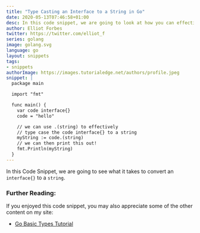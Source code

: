 ```yaml
---
title: "Type Casting an Interface to a String in Go"
date: 2020-05-13T07:46:58+01:00
desc: In this code snippet, we are going to look at how you can effectively cast an interface in go to a string.
author: Elliot Forbes
twitter: https://twitter.com/elliot_f
series: golang
image: golang.svg
language: go
layout: snippets
tags:
- snippets
authorImage: https://images.tutorialedge.net/authors/profile.jpeg
snippet: |
  package main

  import "fmt"

  func main() {
    var code interface{}
    code = "hello"

    // we can use .(string) to effectively
    // type case the code interface{} to a string
    myString := code.(string)
    // we can then print this out!
    fmt.Println(myString)
  }
---
```


In this Code Snippet, we are going to see what it takes to convert an `interface{}` to a `string`.

### Further Reading:

If you enjoyed this code snippet, you may also appreciate some of the other content on my site:

* [Go Basic Types Tutorial](/golang/go-basic-types-tutorial/)